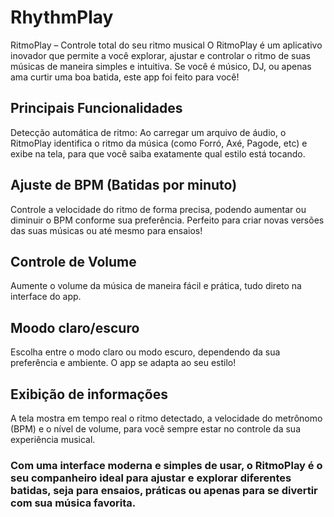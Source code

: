 # RhythmPlay
RitmoPlay – Controle total do seu ritmo musical O RitmoPlay é um aplicativo inovador que permite a você explorar, ajustar e controlar o ritmo de suas músicas de maneira simples e intuitiva. Se você é músico, DJ, ou apenas ama curtir uma boa batida, este app foi feito para você!

## Principais Funcionalidades
Detecção automática de ritmo: Ao carregar um arquivo de áudio, o RitmoPlay identifica o ritmo da música (como Forró, Axé, Pagode, etc) e exibe na tela, para que você saiba exatamente qual estilo está tocando.

## Ajuste de BPM (Batidas por minuto)
Controle a velocidade do ritmo de forma precisa, podendo aumentar ou diminuir o BPM conforme sua preferência. Perfeito para criar novas versões das suas músicas ou até mesmo para ensaios!

## Controle de Volume
Aumente o volume da música de maneira fácil e prática, tudo direto na interface do app.

## Moodo claro/escuro
Escolha entre o modo claro ou modo escuro, dependendo da sua preferência e ambiente. O app se adapta ao seu estilo!

## Exibição de informações
A tela mostra em tempo real o ritmo detectado, a velocidade do metrônomo (BPM) e o nível de volume, para você sempre estar no controle da sua experiência musical.

### Com uma interface moderna e simples de usar, o RitmoPlay é o seu companheiro ideal para ajustar e explorar diferentes batidas, seja para ensaios, práticas ou apenas para se divertir com sua música favorita.